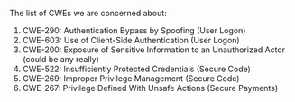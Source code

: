 The list of CWEs we are concerned about:

1. CWE-290: Authentication Bypass by Spoofing (User Logon)
2. CWE-603: Use of Client-Side Authentication (User Logon)
3. CWE-200: Exposure of Sensitive Information to an Unauthorized Actor (could be any really)
4. CWE-522: Insufficiently Protected Credentials (Secure Code)
5. CWE-269: Improper Privilege Management (Secure Code)
6. CWE-267: Privilege Defined With Unsafe Actions (Secure Payments)
